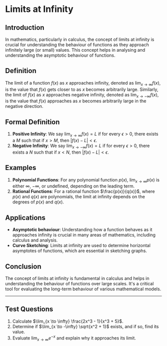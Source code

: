 # Limits at Infinity

## Introduction
In mathematics, particularly in calculus, the concept of limits at infinity is crucial for understanding the behaviour of functions as they approach infinitely large (or small) values. This concept helps in analysing and understanding the asymptotic behaviour of functions.

## Definition
The limit of a function $f(x)$ as $x$ approaches infinity, denoted as $\lim_{x \to \infty} f(x)$, is the value that $f(x)$ gets closer to as $x$ becomes arbitrarily large. Similarly, the limit of $f(x)$ as $x$ approaches negative infinity, denoted as $\lim_{x \to -\infty} f(x)$, is the value that $f(x)$ approaches as $x$ becomes arbitrarily large in the negative direction.

## Formal Definition
1. **Positive Infinity**: We say $\lim_{x \to \infty} f(x) = L$ if for every $\epsilon > 0$, there exists a $M$ such that if $x > M$, then $|f(x) - L| < \epsilon$.
2. **Negative Infinity**: We say $\lim_{x \to -\infty} f(x) = L$ if for every $\epsilon > 0$, there exists a $N$ such that if $x < N$, then $|f(x) - L| < \epsilon$.

## Examples
1. **Polynomial Functions**: For any polynomial function $p(x)$, $\lim_{x \to \infty} p(x)$ is either $\infty$, $-\infty$, or undefined, depending on the leading term.
2. **Rational Functions**: For a rational function $\frac{p(x)}{q(x)}$, where $p(x)$ and $q(x)$ are polynomials, the limit at infinity depends on the degrees of $p(x)$ and $q(x)$.

## Applications
- **Asymptotic behaviour**: Understanding how a function behaves as it approaches infinity is crucial in many areas of mathematics, including calculus and analysis.
- **Curve Sketching**: Limits at infinity are used to determine horizontal asymptotes of functions, which are essential in sketching graphs.

## Conclusion
The concept of limits at infinity is fundamental in calculus and helps in understanding the behaviour of functions over large scales. It's a critical tool for evaluating the long-term behaviour of various mathematical models.

---

## Test Questions
1. Calculate $\lim_{x \to \infty} \frac{2x^3 - 1}{x^3 + 5}$.
2. Determine if $\lim_{x \to -\infty} \sqrt{x^2 + 1}$ exists, and if so, find its value.
3. Evaluate $\lim_{x \to \infty} e^{-x}$ and explain why it approaches its limit.